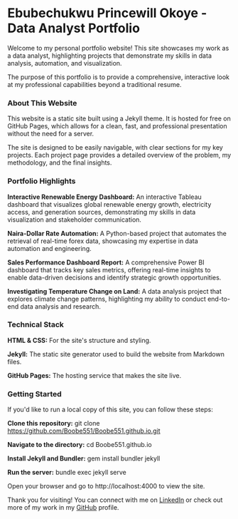 # Ebubechukwu Princewill Okoye - Data Analyst Portfolio

Welcome to my personal portfolio website! This site showcases my work as a data analyst, highlighting projects that demonstrate my skills in data analysis, automation, and visualization.

The purpose of this portfolio is to provide a comprehensive, interactive look at my professional capabilities beyond a traditional resume.

### About This Website
This website is a static site built using a Jekyll theme. It is hosted for free on GitHub Pages, which allows for a clean, fast, and professional presentation without the need for a server.

The site is designed to be easily navigable, with clear sections for my key projects. Each project page provides a detailed overview of the problem, my methodology, and the final insights.

### Portfolio Highlights
**Interactive Renewable Energy Dashboard:** An interactive Tableau dashboard that visualizes global renewable energy growth, electricity access, and generation sources, demonstrating my skills in data visualization and stakeholder communication.

**Naira-Dollar Rate Automation:** A Python-based project that automates the retrieval of real-time forex data, showcasing my expertise in data automation and engineering.

**Sales Performance Dashboard Report:** A comprehensive Power BI dashboard that tracks key sales metrics, offering real-time insights to enable data-driven decisions and identify strategic growth opportunities.

**Investigating Temperature Change on Land:** A data analysis project that explores climate change patterns, highlighting my ability to conduct end-to-end data analysis and research.

### Technical Stack
**HTML & CSS:** For the site's structure and styling.

**Jekyll:** The static site generator used to build the website from Markdown files.

**GitHub Pages:** The hosting service that makes the site live.

### Getting Started
If you'd like to run a local copy of this site, you can follow these steps:

**Clone this repository:** git clone https://github.com/Boobe551/Boobe551.github.io.git

**Navigate to the directory:** cd Boobe551.github.io

**Install Jekyll and Bundler:** gem install bundler jekyll

**Run the server:** bundle exec jekyll serve

Open your browser and go to http://localhost:4000 to view the site.

Thank you for visiting! You can connect with me on [LinkedIn](https://www.linkedin.com/in/ebubechukwu-okoye) or check out more of my work in my [GitHub](https://github.com/Boobe551) profile.

